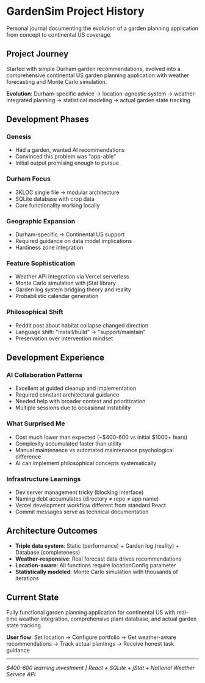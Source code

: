 # GardenSim Project History

Personal journal documenting the evolution of a garden planning application from concept to continental US coverage.

## Project Journey
Started with simple Durham garden recommendations, evolved into a comprehensive continental US garden planning application with weather forecasting and Monte Carlo simulation.

**Evolution**: Durham-specific advice → location-agnostic system → weather-integrated planning → statistical modeling → actual garden state tracking

## Development Phases

### Genesis
- Had a garden, wanted AI recommendations
- Convinced this problem was "app-able" 
- Initial output promising enough to pursue

### Durham Focus  
- 3KLOC single file → modular architecture
- SQLite database with crop data
- Core functionality working locally

### Geographic Expansion
- Durham-specific → Continental US support
- Required guidance on data model implications
- Hardiness zone integration

### Feature Sophistication
- Weather API integration via Vercel serverless
- Monte Carlo simulation with jStat library
- Garden log system bridging theory and reality
- Probabilistic calendar generation

### Philosophical Shift
- Reddit post about habitat collapse changed direction
- Language shift: "install/build" → "support/maintain"
- Preservation over intervention mindset

## Development Experience

### AI Collaboration Patterns
- Excellent at guided cleanup and implementation
- Required constant architectural guidance
- Needed help with broader context and prioritization
- Multiple sessions due to occasional instability

### What Surprised Me
- Cost much lower than expected (~$400-600 vs initial $1000+ fears)
- Complexity accumulated faster than utility
- Manual maintenance vs automated maintenance psychological difference
- AI can implement philosophical concepts systematically

### Infrastructure Learnings
- Dev server management tricky (blocking interface)
- Naming debt accumulates (directory ≠ repo ≠ app name)
- Vercel development workflow different from standard React
- Commit messages serve as technical documentation

## Architecture Outcomes
- **Triple data system**: Static (performance) + Garden log (reality) + Database (completeness) 
- **Weather-responsive**: Real forecast data drives recommendations
- **Location-aware**: All functions require locationConfig parameter
- **Statistically modeled**: Monte Carlo simulation with thousands of iterations

## Current State
Fully functional garden planning application for continental US with real-time weather integration, comprehensive plant database, and actual garden state tracking.

**User flow**: Set location → Configure portfolio → Get weather-aware recommendations → Track actual plantings → Receive honest task guidance

---

*$400-600 learning investment | React + SQLite + jStat + National Weather Service API*
